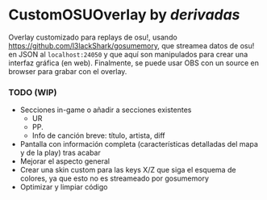# CustomOSUOverlay by *derivadas*

Overlay customizado para replays de osu!, usando https://github.com/l3lackShark/gosumemory, que streamea datos de osu! en JSON al `localhost:24050` y que aquí son manipulados
para crear una interfaz gráfica (en web). Finalmente, se puede usar OBS con un source en browser para grabar con el overlay.

### TODO (WIP)

- Secciones in-game o añadir a secciones existentes
  - UR
  - PP.
  - Info de canción breve: título, artista, diff
- Pantalla con información completa (características detalladas del mapa y de la play) tras acabar
- Mejorar el aspecto general
- Crear una skin custom para las keys X/Z que siga el esquema de colores, ya que esto no es streameado por gosumemory
- Optimizar y limpiar código




